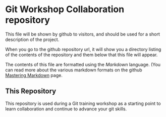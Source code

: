 Git Workshop Collaboration repository
=====================================

This file will be shown by github to visitors, and should be used for a short
description of the project.

When you go to the github repository url, it will show you a directory listing
of the contents of the repository and them below that this file will appear.

The contents of this file are formatted using the _Markdown_ language. (You
can read more about the various markdown formats on the github
[Mastering Markdown](https://guides.github.com/features/mastering-markdown/)
page.


This Repository
---------------

This repository is used during a Git training workshop as a starting
point to learn collaboration and continue to advance your git skills.

